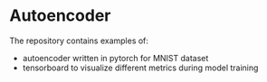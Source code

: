# Autoencoder
The repository contains examples of:
- autoencoder written in pytorch for MNIST dataset
- tensorboard to visualize different metrics during model training
